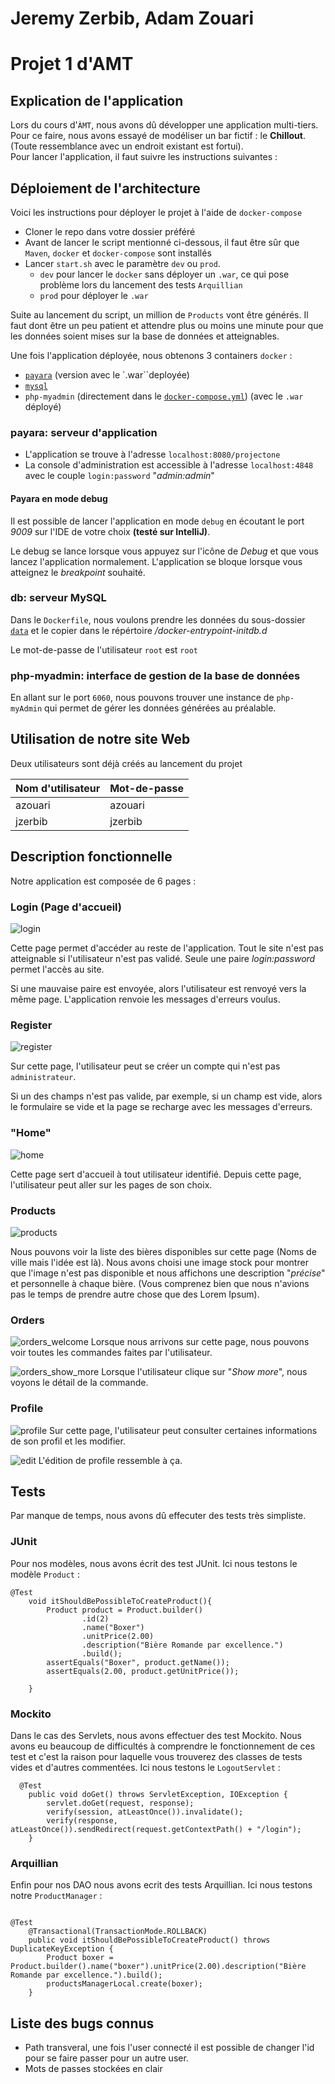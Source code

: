 # Jeremy Zerbib, Adam Zouari
# Projet 1 d'AMT

## Explication de l'application
Lors du cours d'`ÀMT`, nous avons dû développer une application multi-tiers.
Pour ce faire, nous avons essayé de modéliser un bar fictif : le **Chillout**.
(Toute ressemblance avec un endroit existant est fortui).  
Pour lancer l'application, il faut suivre les instructions suivantes : 


## Déploiement de l'architecture
Voici les instructions pour déployer le projet à l'aide de `docker-compose`
- Cloner le repo dans votre dossier préféré
- Avant de lancer le script mentionné ci-dessous, il faut être sûr que `Maven`, `docker` et `docker-compose` sont installés
- Lancer `start.sh` avec le paramètre `dev` ou `prod`. 
    - `dev` pour lancer le `docker` sans déployer un `.war`, ce qui pose problème lors du lancement des tests `Arquillian`
    - `prod` pour déployer le `.war` 

Suite au lancement du script, un million de `Products` vont être générés.
Il faut dont être un peu patient et attendre plus ou moins une minute pour que les données soient mises sur la base de données et atteignables.  

Une fois l'application déployée, nous obtenons 3 containers `docker` : 
 - [`payara`](docker/images/payara/Dockerfile) (version avec le `.war``deployée)
 - [`mysql`](docker/images/mysql/Dockerfile)
 - `php-myadmin` (directement dans le [`docker-compose.yml`](/docker/topologies/chillout-prod/docker-compose.yml)) (avec le `.war` déployé)

### payara: serveur d'application
- L'application se trouve à l'adresse `localhost:8080/projectone`
- La console d'administration est accessible à l'adresse `localhost:4848` avec le couple `login:password` "*admin:admin*"

#### Payara en mode debug
Il est possible de lancer l'application en mode `debug` en écoutant le port *9009* sur l'IDE de votre choix **(testé sur IntelliJ)**.  

Le debug se lance lorsque vous appuyez sur l'icône de *Debug* et que vous lancez l'application normalement. 
L'application se bloque lorsque vous atteignez le *breakpoint* souhaité.

### db: serveur MySQL
Dans le `Dockerfile`, nous voulons prendre les données du sous-dossier [`data`](docker/images/mysql/data) et le copier dans le répértoire */docker-entrypoint-initdb.d*

Le mot-de-passe de l'utilisateur `root` est `root`

### php-myadmin: interface de gestion de la base de données
En allant sur le port `6060`, nous pouvons trouver une instance de `php-myAdmin` qui permet de gérer les données générées au préalable.

## Utilisation de notre site Web
Deux utilisateurs sont déjà créés au lancement du projet

| Nom d'utilisateur   | Mot-de-passe |
|---------------------|--------------|
| azouari             | azouari     |
| jzerbib             | jzerbib     |


## Description fonctionnelle
Notre application est composée de 6 pages : 

### Login (Page d'accueil)
![login](./docs/img/login.png)

Cette page  permet d'accéder au reste de l'application.
Tout le site n'est pas atteignable si l'utilisateur n'est pas validé.
Seule une paire *login:password* permet l'accès au site.  

Si une mauvaise paire est envoyée, alors l'utilisateur est renvoyé vers la même page.
L'application renvoie les messages d'erreurs voulus.

### Register
![register](./docs/img/register.png)

Sur cette page, l'utilisateur peut se créer un compte qui n'est pas `administrateur`.  

Si un des champs n'est pas valide, par exemple, si un champ est vide, alors le formulaire se vide et la page se recharge avec les messages d'erreurs.

### "Home"
![home](./docs/img/home.png)

Cette page sert d'accueil à tout utilisateur identifié.
Depuis cette page, l'utilisateur peut aller sur les pages de son choix.

### Products
![products](./docs/img/products.png)

Nous pouvons voir la liste des bières disponibles sur cette page (Noms de ville mais l'idée est là).
Nous avons choisi une image stock pour montrer que l'image n'est pas disponible et nous affichons une description "*précise*" et personnelle à chaque bière.
(Vous comprenez bien que nous n'avions pas le temps de prendre autre chose que des Lorem Ipsum).

### Orders
![orders_welcome](./docs/img/orders_welc.png)
Lorsque nous arrivons sur cette page, nous pouvons voir toutes les commandes faites par l'utilisateur.

![orders_show_more](./docs/img/orders_show.png)
Lorsque l'utilisateur clique sur "*Show more*", nous voyons le détail de la commande.

### Profile

![profile](./docs/img/profile.png)
Sur cette page, l'utilisateur peut consulter certaines informations de son profil et les modifier.

![edit](./docs/img/edit.png)
L'édition de profile ressemble à ça.

## Tests

Par manque de temps, nous avons dû effecuter des tests très simpliste.

### JUnit

Pour nos modèles, nous avons écrit des test JUnit. 
Ici nous testons le modèle `Product` :

```
@Test
    void itShouldBePossibleToCreateProduct(){
        Product product = Product.builder()
                .id(2)
                .name("Boxer")
                .unitPrice(2.00)
                .description("Bière Romande par excellence.")
                .build();
        assertEquals("Boxer", product.getName());
        assertEquals(2.00, product.getUnitPrice());

    }

```
### Mockito

Dans le cas des Servlets, nous avons effectuer des test Mockito. 
Nous avons eu beaucoup de difficultés à comprendre le fonctionnement de ces test et c'est la raison pour laquelle vous trouverez des classes de tests vides et d'autres commentées. Ici nous testons le `LogoutServlet` :


```
  @Test
    public void doGet() throws ServletException, IOException {
        servlet.doGet(request, response);
        verify(session, atLeastOnce()).invalidate();
        verify(response, atLeastOnce()).sendRedirect(request.getContextPath() + "/login");
    }
```

### Arquillian

Enfin pour nos DAO nous avons ecrit des tests Arquillian. Ici nous testons notre `ProductManager` :
```

@Test
    @Transactional(TransactionMode.ROLLBACK)
    public void itShouldBePossibleToCreateProduct() throws DuplicateKeyException {
        Product boxer = Product.builder().name("boxer").unitPrice(2.00).description("Bière Romande par excellence.").build();
        productsManagerLocal.create(boxer);
    }

```


## Liste des bugs connus
- Path transveral, une fois l'user connecté il est possible de changer l'id pour se faire passer pour un autre user.
- Mots de passes stockées en clair

